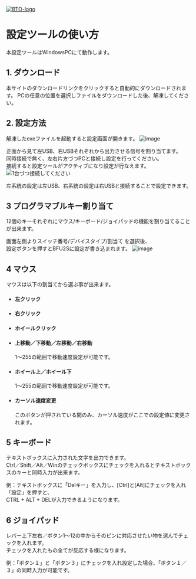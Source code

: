 [![BTO-logo](https://bit-trade-one.co.jp/wp/wp-content/uploads/2022/05/logo.png)](https://bit-trade-one.co.jp/)
# 設定ツールの使い方

本設定ツールはWindowsPCにて動作します。

## 1. ダウンロード

本サイトのダウンロードリンクをクリックすると自動的にダウンロードされます。
PCの任意の位置を選択しファイルをダウンロードした後、解凍してください。

## 2. 設定方法

解凍したexeファイルを起動すると設定画面が開きます。
![image](https://user-images.githubusercontent.com/85532743/169957823-f0785a6c-82be-4a5e-af4c-fc42b5dfee71.png)

正面から見て左USB、右USBそれぞれから出力させる信号を割り当てます。  
同時接続で無く、左右片方づつPCと接続し設定を行ってください。  
接続すると設定ツールがアクティブになり設定が行なえます。
![1台づつ接続してください](https://user-images.githubusercontent.com/85532743/169960442-45e18a9a-8fe2-4459-8532-6a263235ff17.png)

左系統の設定は左USB、右系統の設定は右USBと接続することで設定できます。

## 3 プログラマブルキー割り当て

12個のキーそれぞれにマウス/キーボード/ジョイパッドの機能を割り当てることが出来ます。

画面左側よりスイッチ番号/デバイスタイプ/割当て を選択後、  
設定ボタンを押すとBFU2Sに設定が書き込まれます。
![image](https://user-images.githubusercontent.com/85532743/169958337-f71935c8-a34b-44c2-8b5b-a9ba05abdd00.png)


## 4 マウス

マウスは以下の割当てから選ぶ事が出来ます。


- ####  左クリック

- #### 右クリック  

- #### ホイールクリック

- #### 上移動／下移動／左移動／右移動 
   1～255の範囲で移動速度設定が可能です。

- #### ホイール上／ホイール下
   1～255の範囲で移動速度設定が可能です。  

- #### カーソル速度変更
   このボタンが押されている間のみ、カーソル速度がここでの設定値に変更されます。  

## 5 キーボード

テキストボックスに入力された文字を出力できます。  
Ctrl／Shift／Alt／Winのチェックボックスにチェックを入れるとテキストボックスのキーと同時入力が出来ます。 



例：テキストボックスに「Delキー」を入力し、[Ctrl]と[Alt]にチェックを入れ「設定」を押すと、  
CTRL + ALT + DELが入力できるようになります。

## 6 ジョイパッド

レバー上下左右／ボタン1～12の中からそのピンに対応させたい物を選んでチェックを入れます。  
チェックを入れたもの全てが反応する様になります。  



例：「ボタン１」と「ボタン３」にチェックを入れ設定した場合、「ボタン１／３」の同時入力が可能です。

